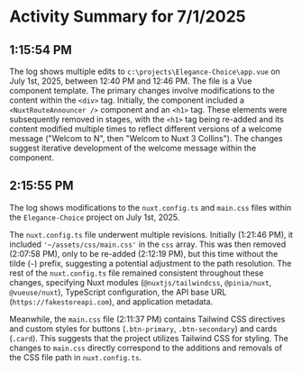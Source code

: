 # Activity Summary for 7/1/2025

## 1:15:54 PM
The log shows multiple edits to `c:\projects\Elegance-Choice\app.vue` on July 1st, 2025, between 12:40 PM and 12:46 PM.  The file is a Vue component template.  The primary changes involve modifications to the content within the `<div>` tag.  Initially, the component included a `<NuxtRouteAnnouncer />` component and an `<h1>` tag.  These elements were subsequently removed in stages, with the `<h1>` tag being re-added and its content modified multiple times to reflect different versions of a welcome message ("Welcom to N", then "Welcom to Nuxt 3 Collins").  The changes suggest iterative development of the welcome message within the component.


## 2:15:55 PM
The log shows modifications to the `nuxt.config.ts` and `main.css` files within the `Elegance-Choice` project on July 1st, 2025.

The `nuxt.config.ts` file underwent multiple revisions.  Initially (1:21:46 PM), it included `'~/assets/css/main.css'` in the `css` array.  This was then removed (2:07:58 PM),  only to be re-added (2:12:19 PM), but this time without the tilde (`~`)  prefix, suggesting a potential adjustment to the path resolution.  The rest of the `nuxt.config.ts` file remained consistent throughout these changes, specifying Nuxt modules (`@nuxtjs/tailwindcss`, `@pinia/nuxt`, `@vueuse/nuxt`), TypeScript configuration, the API base URL (`https://fakestoreapi.com`), and application metadata.

Meanwhile, the `main.css` file (2:11:37 PM) contains Tailwind CSS directives and custom styles for buttons (`.btn-primary`, `.btn-secondary`) and cards (`.card`).  This suggests that the project utilizes Tailwind CSS for styling.  The changes to `main.css` directly correspond to the additions and removals of the CSS file path in `nuxt.config.ts`.
